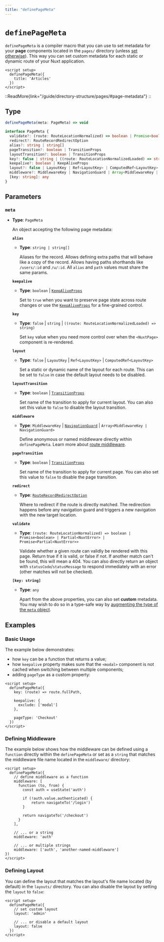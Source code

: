 ```yaml
---
title: "definePageMeta"
---
```


# `definePageMeta`

`definePageMeta` is a compiler macro that you can use to set metadata for your **page** components located in the `pages/` directory (unless [set otherwise](https://v3.nuxtjs.org/api/configuration/nuxt-config#pages)). This way you can set custom metadata for each static or dynamic route of your Nuxt application.

```vue [pages/some-page.vue]
<script setup>
  definePageMeta({
    title: 'Articles'
  })
</script>
```

::ReadMore{link="/guide/directory-structure/pages/#page-metadata"}
::

## Type

```ts
definePageMeta(meta: PageMeta) => void

interface PageMeta {
  validate?: (route: RouteLocationNormalized) => boolean | Promise<boolean> | Partial<NuxtError> | Promise<Partial<NuxtError>>
  redirect?: RouteRecordRedirectOption
  alias?: string | string[]
  pageTransition?: boolean | TransitionProps
  layoutTransition?: boolean | TransitionProps
  key?: false | string | ((route: RouteLocationNormalizedLoaded) => string)
  keepalive?: boolean | KeepAliveProps
  layout?: false | LayoutKey | Ref<LayoutKey> | ComputedRef<LayoutKey>
  middleware?: MiddlewareKey | NavigationGuard | Array<MiddlewareKey | NavigationGuard>
  [key: string]: any
}
```

## Parameters

### `meta`

- **Type**: `PageMeta`

  An object accepting the following page metadata:

  **`alias`**

  - **Type**: `string | string[]`
  
    Aliases for the record. Allows defining extra paths that will behave like a copy of the record. Allows having paths shorthands like `/users/:id` and `/u/:id`. All `alias` and `path` values must share the same params.

  **`keepalive`**

  - **Type**: `boolean` | [`KeepAliveProps`](https://vuejs.org/api/built-in-components.html#keepalive)

    Set to `true` when you want to preserve page state across route changes or use the [`KeepAliveProps`](https://vuejs.org/api/built-in-components.html#keepalive) for a fine-grained control.

  **`key`**

  - **Type**: `false` | `string` | `((route: RouteLocationNormalizedLoaded) => string)`

    Set `key` value when you need more control over when the `<NuxtPage>` component is re-rendered.

  **`layout`**

  - **Type**: `false` | `LayoutKey` | `Ref<LayoutKey>` | `ComputedRef<LayoutKey>`

    Set a static or dynamic name of the layout for each route. This can be set to `false` in case the default layout needs to be disabled.

  **`layoutTransition`**

  - **Type**: `boolean` | [`TransitionProps`](https://vuejs.org/api/built-in-components.html#transition)

    Set name of the transition to apply for current layout. You can also set this value to `false` to disable the layout transition.

  **`middleware`**

  - **Type**: `MiddlewareKey` | [`NavigationGuard`](https://router.vuejs.org/api/interfaces/NavigationGuard.html#navigationguard) | `Array<MiddlewareKey | NavigationGuard>`

    Define anonymous or named middleware directly within `definePageMeta`. Learn more about [route middleware](/docs/directory-structure/middleware).

  **`pageTransition`**
  
  - **Type**: `boolean` | [`TransitionProps`](https://vuejs.org/api/built-in-components.html#transition)
  
    Set name of the transition to apply for current page. You can also set this value to `false` to disable the page transition.

  **`redirect`**

  - **Type**: [`RouteRecordRedirectOption`](https://router.vuejs.org/guide/essentials/redirect-and-alias.html#redirect-and-alias)

    Where to redirect if the route is directly matched. The redirection happens before any navigation guard and triggers a new navigation with the new target location.

  **`validate`**

  - **Type**: `(route: RouteLocationNormalized) => boolean | Promise<boolean> | Partial<NuxtError> | Promise<Partial<NuxtError>>`

    Validate whether a given route can validly be rendered with this page. Return true if it is valid, or false if not. If another match can't be found, this will mean a 404. You can also directly return an object with `statusCode`/`statusMessage` to respond immediately with an error (other matches will not be checked).

  **`[key: string]`**

  - **Type**: `any`

    Apart from the above properties, you can also set **custom** metadata. You may wish to do so in a type-safe way by [augmenting the type of the `meta` object](/guide/directory-structure/pages/#typing-custom-metadata).

## Examples

### Basic Usage

The example below demonstrates:

- how `key` can be a function that returns a value;
- how `keepalive` property makes sure that the `<modal>` component is not cached when switching between multiple components;
- adding `pageType` as a custom property:

```vue [pages/some-page.vue]
<script setup>
  definePageMeta({
    key: (route) => route.fullPath,

    keepalive: {
      exclude: ['modal']
    },

    pageType: 'Checkout'
  })
</script>
```

### Defining Middleware

The example below shows how the middleware can be defined using a `function` directly within the `definePageMeta` or set as a `string` that matches the middleware file name located in the `middleware/` directory:

```vue [pages/some-page.vue]
<script setup>
  definePageMeta({
    // define middleware as a function
    middleware: [
      function (to, from) {
        const auth = useState('auth')
        
        if (!auth.value.authenticated) {
            return navigateTo('/login')
        }
        
        return navigateTo('/checkout')
      }
    ],

    // ... or a string
    middleware: 'auth'
    
    // ... or multiple strings
    middleware: ['auth', 'another-named-middleware']
})
</script>
```

### Defining Layout

You can define the layout that matches the layout's file name located (by default) in the `layouts/` directory. You can also disable the layout by setting the `layout` to `false`:

```vue [pages/some-page.vue]
<script setup>
  definePageMeta({
    // set custom layout
    layout: 'admin'
    
    // ... or disable a default layout
    layout: false
  })
</script>
```
